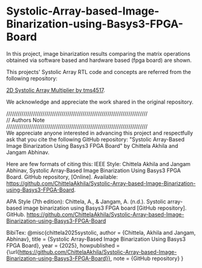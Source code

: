 # Systolic-Array-based-Image-Binarization-using-Basys3-FPGA-Board
In this project, image binarization results comparing the matrix operations obtained via software based and hardware based (fpga board) are shown.

This projects' Systolic Array RTL code and concepts are referred from the following repository:  

[2D Systolic Array Multiplier by tms4517](https://github.com/tms4517/2D-Systolic-Array-Multiplier/tree/main/rtl).  

We acknowledge and appreciate the work shared in the original repository.  

//////////////////////////////////////////////////////////////////////////  
// Authors Note  
//////////////////////////////////////////////////////////////////////////  
We appreciate anyone interested in advancing this project and respectfully ask that you cite the following GitHub repository:
"Systolic Array-Based Image Binarization Using Basys3 FPGA Board" by Chittela Akhila and Jangam Abhinav.

Here are few formats of citing this:
IEEE Style:
Chittela Akhila and Jangam Abhinav, Systolic Array-Based Image Binarization Using Basys3 FPGA Board. GitHub repository, [Online]. Available: https://github.com/ChittelaAkhila/Systolic-Array-based-Image-Binarization-using-Basys3-FPGA-Board.

APA Style (7th edition):
Chittela, A., & Jangam, A. (n.d.). Systolic array-based image binarization using Basys3 FPGA board [GitHub repository]. GitHub. https://github.com/ChittelaAkhila/Systolic-Array-based-Image-Binarization-using-Basys3-FPGA-Board

BibiTex:
@misc{chittela2025systolic,
  author       = {Chittela, Akhila and Jangam, Abhinav},
  title        = {Systolic Array-Based Image Binarization Using Basys3 FPGA Board},
  year         = {2025},
  howpublished = {\url{https://github.com/ChittelaAkhila/Systolic-Array-based-Image-Binarization-using-Basys3-FPGA-Board}},
  note         = {GitHub repository}
}
